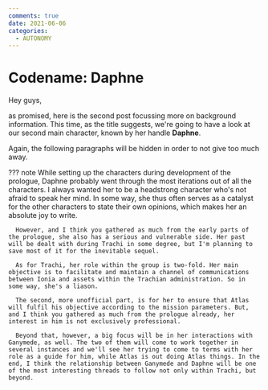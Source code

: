 ```yaml
---
comments: true
date: 2021-06-06
categories:
  - AUTONOMY
---
```


# Codename: Daphne
Hey guys,

as promised, here is the second post focussing more on background information. This time, as the title suggests, we're going to have a look at our second main character, known by her handle **Daphne**. 

Again, the following paragraphs will be hidden in order to not give too much away.

??? note 
      While setting up the characters during development of the prologue, Daphne probably went through the most iterations out of all the characters. I always wanted her to be a headstrong character who's not afraid to speak her mind. In some way, she thus often serves as a catalyst for the other characters to state their own opinions, which makes her an absolute joy to write.

      However, and I think you gathered as much from the early parts of the prologue, she also has a serious and vulnerable side. Her past will be dealt with during Trachi in some degree, but I'm planning to save most of it for the inevitable sequel.

      As for Trachi, her role within the group is two-fold. Her main objective is to facilitate and maintain a channel of communications between Ionia and assets within the Trachian administration. So in some way, she's a liason.

      The second, more unofficial part, is for her to ensure that Atlas will fulfil his objective according to the mission parameters. But, and I think you gathered as much from the prologue already, her interest in him is not exclusively professional. 

      Beyond that, however, a big focus will be in her interactions with Ganymede, as well. The two of them will come to work together in several instances and we'll see her trying to come to terms with her role as a guide for him, while Atlas is out doing Atlas things. In the end, I think the relationship between Ganymede and Daphne will be one of the most interesting threads to follow not only within Trachi, but beyond.
